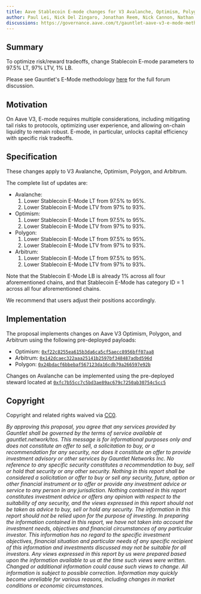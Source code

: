 ```yaml
---
title: Aave Stablecoin E-mode changes for V3 Avalanche, Optimism, Polygon, and Arbitrum
author: Paul Lei, Nick Del Zingaro, Jonathan Reem, Nick Cannon, Nathan Lord, Watson Fu, Walter Li, Sarah Chen
discussions: https://governance.aave.com/t/gauntlet-aave-v3-e-mode-methodology/12278
---
```


## Summary

To optimize risk/reward tradeoffs, change Stablecoin E-mode parameters to 97.5% LT, 97% LTV, 1% LB.

Please see Gauntlet's E-Mode methodology [here](https://governance.aave.com/t/gauntlet-aave-v3-e-mode-methodology/12278) for the full forum discussion.


## Motivation

On Aave V3, E-mode requires multiple considerations, including mitigating tail risks to protocols, optimizing user experience, and allowing on-chain liquidity to remain robust. E-mode, in particular, unlocks capital efficiency with specific risk tradeoffs.


## Specification

These changes apply to V3 Avalanche, Optimism, Polygon, and Arbitrum.

The complete list of updates are:
- Avalanche:
    1. Lower Stablecoin E-Mode LT from 97.5% to 95%.
    4. Lower Stablecoin E-Mode LTV from 97% to 93%.
- Optimism:
    1. Lower Stablecoin E-Mode LT from 97.5% to 95%.
    4. Lower Stablecoin E-Mode LTV from 97% to 93%.
- Polygon:
    1. Lower Stablecoin E-Mode LT from 97.5% to 95%.
    7. Lower Stablecoin E-Mode LTV from 97% to 93%.
- Arbitrum:
    1. Lower Stablecoin E-Mode LT from 97.5% to 95%.
    4. Lower Stablecoin E-Mode LTV from 97% to 93%.

Note that the Stablecoin E-Mode LB is already 1% across all four aforementioned chains, and that Stablecoin E-Mode has category ID = 1 across all four aforementioned chains.

We recommend that users adjust their positions accordingly.

## Implementation

The proposal implements changes on Aave V3 Optimism, Polygon, and Arbitrum using the following pre-deployed payloads:
  - Optimism: [`0xf22c8255ea615b3da6ca5cf5aecc8956bff07aa8`](https://optimistic.etherscan.io/address/0xf22c8255ea615b3da6ca5cf5aecc8956bff07aa8)
  - Arbitrum: [`0x142dcaec322aaa25141b2597bf348487adbd596d`](https://arbiscan.io/address/0x142dcaec322aaa25141b2597bf348487adbd596d)
  - Polygon: [`0x24bdacf6bbebaf567123da16cdb79a266597e92b`](https://polygonscan.com/address/0x24bdacf6bbebaf567123da16cdb79a266597e92b)

Changes on Avalanche can be implemented using the pre-deployed steward located at [`0xfc7b55cc7c5bd3ae89ac679c7250ab30754c5cc5`](https://snowtrace.io/address/0xfc7b55cc7c5bd3ae89ac679c7250ab30754c5cc5)


## Copyright

Copyright and related rights waived via [CC0](https://creativecommons.org/publicdomain/zero/1.0/).

*By approving this proposal, you agree that any services provided by Gauntlet shall be governed by the terms of service available at gauntlet.network/tos. This message is for informational purposes only and does not constitute an offer to sell, a solicitation to buy, or a recommendation for any security, nor does it constitute an offer to provide investment advisory or other services by Gauntlet Networks Inc. No reference to any specific security constitutes a recommendation to buy, sell or hold that security or any other security. Nothing in this report shall be considered a solicitation or offer to buy or sell any security, future, option or other financial instrument or to offer or provide any investment advice or service to any person in any jurisdiction. Nothing contained in this report constitutes investment advice or offers any opinion with respect to the suitability of any security, and the views expressed in this report should not be taken as advice to buy, sell or hold any security. The information in this report should not be relied upon for the purpose of investing. In preparing the information contained in this report, we have not taken into account the investment needs, objectives and financial circumstances of any particular investor. This information has no regard to the specific investment objectives, financial situation and particular needs of any specific recipient of this information and investments discussed may not be suitable for all investors. Any views expressed in this report by us were prepared based upon the information available to us at the time such views were written. Changed or additional information could cause such views to change. All information is subject to possible correction. Information may quickly become unreliable for various reasons, including changes in market conditions or economic circumstances.*
